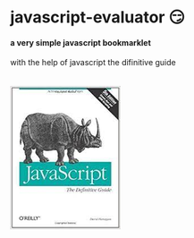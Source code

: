 # javascript-evaluator 😏                             
#### a very simple javascript bookmarklet 
 
with the help of javascript the difinitive guide<br/><br/><br/>
![difinitive guide](download.jpg)
